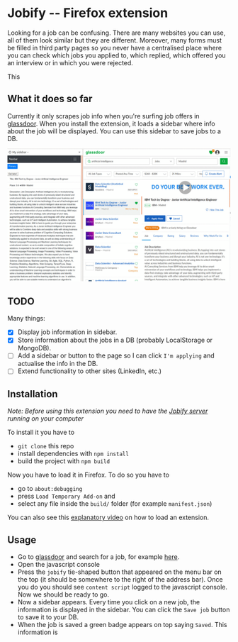 Jobify -- Firefox extension
===========================

Looking for a job can be confusing.
There are many websites you can use, all of them look similar but they are different.
Moreover, many forms must be filled in third party pages so you never have a centralised place where you can check which jobs you applied to, which replied, which offered you an interview or in which you were rejected.

This

What it does so far
-------------------

Currently it only scrapes job info when you're surfing job offers in [glassdoor](https://www.glassdoor.com/index.htm).
When you install the extension, it loads a sidebar where info about the job will be displayed.
You can use this sidebar to save jobs to a DB.

![Demo gif](https://raw.githubusercontent.com/gnuevo/jobify/master/img/jobify.gif)

TODO
----

Many things:

+ [x] Display job information in sidebar.
+ [x] Store information about the jobs in a DB (probably LocalStorage or MongoDB).
+ [ ] Add a sidebar or button to the page so I can click `I'm applying` and actualise the info in the DB.
+ [ ] Extend functionality to other sites (LinkedIn, etc.)

Installation
------------

*Note: Before using this extension you need to have the [Jobify server](https://github.com/gnuevo/jobify_server) running on your computer*

To install it you have to

+ `git clone` this repo
+ install dependencies with `npm install`
+ build the project with `npm build`

Now you have to load it in Firefox.
To do so you have to

+ go to `about:debugging`
+ press `Load Temporary Add-on` and
+ select any file inside the `build/` folder (for example `manifest.json`)

You can also see this [explanatory video](https://www.youtube.com/watch?v=cer9EUKegG4) on how to load an extension.

Usage
-----

+ Go to [glassdoor](https://www.glassdoor.com/index.htm) and search for a job, for example [here](https://www.glassdoor.com/Job/jobs.htm?sc.keyword=&locT=C&locId=2664239&locKeyword=Madrid&srs=RECENT_SEARCHES).
+ Open the javascript console
+ Press the `jobify` tie-shaped button that appeared on the menu bar on the top (it should be somewhere to the right of the address bar). Once you do you should see `content script` logged to the javascript console. Now we should be ready to go.
+ Now a sidebar appears. Every time you click on a new job, the information is displayed in the sidebar. You can click the `Save job` button to save it to your DB.
+ When the job is saved a green badge appears on top saying `Saved`. This information is
